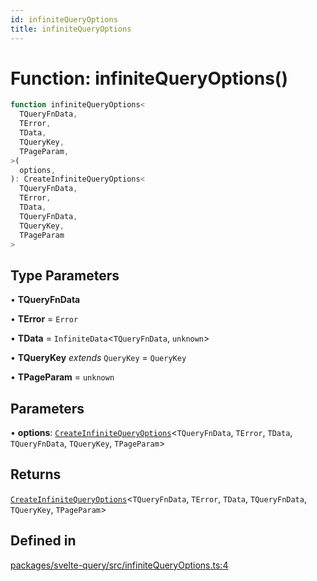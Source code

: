 ```yaml
---
id: infiniteQueryOptions
title: infiniteQueryOptions
---
```


# Function: infiniteQueryOptions()

```ts
function infiniteQueryOptions<
  TQueryFnData,
  TError,
  TData,
  TQueryKey,
  TPageParam,
>(
  options,
): CreateInfiniteQueryOptions<
  TQueryFnData,
  TError,
  TData,
  TQueryFnData,
  TQueryKey,
  TPageParam
>
```

## Type Parameters

• **TQueryFnData**

• **TError** = `Error`

• **TData** = `InfiniteData`\<`TQueryFnData`, `unknown`\>

• **TQueryKey** _extends_ `QueryKey` = `QueryKey`

• **TPageParam** = `unknown`

## Parameters

• **options**: [`CreateInfiniteQueryOptions`](../type-aliases/createinfinitequeryoptions.md)\<`TQueryFnData`, `TError`, `TData`, `TQueryFnData`, `TQueryKey`, `TPageParam`\>

## Returns

[`CreateInfiniteQueryOptions`](../type-aliases/createinfinitequeryoptions.md)\<`TQueryFnData`, `TError`, `TData`, `TQueryFnData`, `TQueryKey`, `TPageParam`\>

## Defined in

[packages/svelte-query/src/infiniteQueryOptions.ts:4](https://github.com/TanStack/query/blob/dac5da5416b82b0be38a8fb34dde1fc6670f0a59/packages/svelte-query/src/infiniteQueryOptions.ts#L4)
